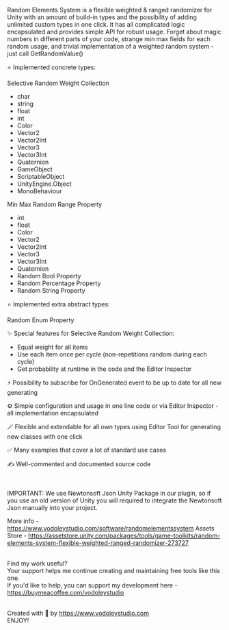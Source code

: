 Random Elements System is a flexible weighted & ranged randomizer for Unity with an amount of build-in types and the possibility of adding unlimited custom types in one click.
It has all complicated logic encapsulated and provides simple API for robust usage.
Forget about magic numbers in different parts of your code, strange min max fields for each random usage, and trivial implementation of a weighted random system - just call GetRandomValue()



⭐ Implemented concrete types:

Selective Random Weight Collection

 * char
 * string
 * float
 * int
 * Color
 * Vector2
 * Vector2Int
 * Vector3
 * Vector3Int
 * Quaternion
 * GameObject
 * ScriptableObject
 * UnityEngine.Object
 * MonoBehaviour

Min Max Random Range Property

 * int
 * float
 * Color
 * Vector2
 * Vector2Int
 * Vector3
 * Vector3Int
 * Quaternion
 * Random Bool Property
 * Random Percentage Property
 * Random String Property
​

⭐ Implemented extra abstract types:

Random Enum Property

 

✨ Special features for Selective Random Weight Collection:

- Equal weight for all items
- Use each item once per cycle (non-repetitions random during each cycle)
- Get probability at runtime in the code and the Editor Inspector



⚡ Possibility to subscribe for OnGenerated event to be up to date for all new generating

⚙️ Simple configuration and usage in one line code or via Editor Inspector - all implementation encapsulated

🪄 Flexible and extendable for all own types using Editor Tool for generating new classes with one click

✅ Many examples that cover a lot of standard use cases

✍️ Well-commented and documented source code


​

IMPORTANT: We use Newtonsoft Json Unity Package in our plugin, so if you use an old version of Unity you will required to integrate the Newtonsoft Json manually into your project.

More info - https://www.vodoleystudio.com/software/randomelementssystem
Assets Store - https://assetstore.unity.com/packages/tools/game-toolkits/random-elements-system-flexible-weighted-ranged-randomizer-273727


<br>Find my work useful?
<br>Your support helps me continue creating and maintaining free tools like this one.
<br>If you'd like to help, you can support my development here - https://buymeacoffee.com/vodoleystudio

<br>Created with 🧡 by https://www.vodoleystudio.com
<br>ENJOY!
